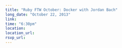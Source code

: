 ```yaml
---
title: "Ruby FTW October: Docker with Jordan Bach"
long_date: "October 22, 2013"
link:
time: "6:30pm"
location:
location_url:
rsvp_url:
---
```

